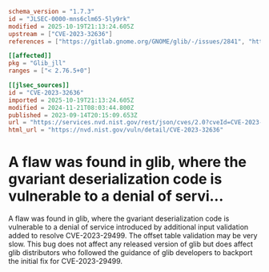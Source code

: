 ```toml
schema_version = "1.7.3"
id = "JLSEC-0000-mns6clm65-5ly9rk"
modified = 2025-10-19T21:13:24.605Z
upstream = ["CVE-2023-32636"]
references = ["https://gitlab.gnome.org/GNOME/glib/-/issues/2841", "https://https://discourse.gnome.org/t/multiple-fixes-for-gvariant-normalisation-issues-in-glib/12835", "https://security.netapp.com/advisory/ntap-20231110-0002/", "https://gitlab.gnome.org/GNOME/glib/-/issues/2841", "https://https://discourse.gnome.org/t/multiple-fixes-for-gvariant-normalisation-issues-in-glib/12835", "https://security.netapp.com/advisory/ntap-20231110-0002/"]

[[affected]]
pkg = "Glib_jll"
ranges = ["< 2.76.5+0"]

[[jlsec_sources]]
id = "CVE-2023-32636"
imported = 2025-10-19T21:13:24.605Z
modified = 2024-11-21T08:03:44.800Z
published = 2023-09-14T20:15:09.653Z
url = "https://services.nvd.nist.gov/rest/json/cves/2.0?cveId=CVE-2023-32636"
html_url = "https://nvd.nist.gov/vuln/detail/CVE-2023-32636"
```

# A flaw was found in glib, where the gvariant deserialization code is vulnerable to a denial of servi...

A flaw was found in glib, where the gvariant deserialization code is vulnerable to a denial of service introduced by additional input validation added to resolve CVE-2023-29499. The offset table validation may be very slow. This bug does not affect any released version of glib but does affect glib distributors who followed the guidance of glib developers to backport the initial fix for CVE-2023-29499.

